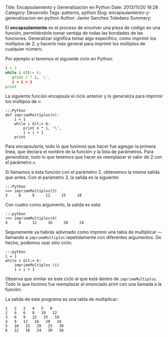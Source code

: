 Title: Encapsulamiento y Generalización en Python
Date: 2013/11/20 16:28
Category: Desarrollo
Tags: patterns, python
Slug: encapsulamiento-y-generalizacion-en-python
Author: Javier Sanchez Toledano
Summary:

<p>El <strong>encapsulamiento</strong> es el proceso de envolver una pieza de c&oacute;digo en una funci&oacute;n, permiti&eacute;ndole tomar ventaja de todas las bondades de las funciones. Generalizar significa tomar algo espec&iacute;fico, como imprimir los m&uacute;ltiplos de 2, y hacerlo m&aacute;s general para imprimir los m&uacute;ltiplos de cualquier n&uacute;mero.</p>
<p>Por ejemplo si tenemos el siguiente ciclo en Python:</p>

```python
i = 1
while i &lt;= 6:
   print 2 * i, '\',
   i = i + 1
print
```

<p>La siguiente funci&oacute;n encapsula el ciclo anterior y lo generaliza para imprimir los m&uacute;ltipos de <code>n</code>:</p>

    :::Python
    def imprimeMultiplos(n):
        i = 1
        while i &lt;= 6:
            print n * i, '\',
            i = i + 1
        print

<p>Para <em>encapsularla</em>, todo lo que tuvimos que hacer fue agregar la primera linea, que declara el nombre de la funci&oacute;n y la lista de par&aacute;metros. Para <em>generalizar</em>, todo lo que tenemos que hacer es reemplazar el valor de 2 con el par&aacute;metro <code>n</code>.</p>
<p>Si llamamos a esta funci&oacute;n con el par&aacute;metro 2, obtenemos la misma salida que antes. Con el par&aacute;metro 3, la salida es la siguiente:</p>

    :::Python
    >>> imprimeMultiplos(3)
    3     6     9     12     15     18

<p>Con cuatro como argumento, la salida es esta:</p>

    :::python
    >>> imprimeMultiplos(4)
    4     8     12     16     20     24

<p>Seguramente ya habr&aacute;s adivinado como imprimir una tabla de multiplicar &mdash; llamando a <code>imprimeMultiplos</code> repetidamente con diferentes argumentos. De hecho, podemos usar otro ciclo:</p>


    :::python
    i = 1
    while i &lt;= 6:
        imprimeMultiplos (i)
        i = i + 1

<p>Observa que similar es este ciclo al que est&aacute; dentro de <code>imprimeMultiplos</code>. Todo lo que hicimos fue reemplazar el enunciado print con una llamada a la funci&oacute;n.</p>
<p>La salida de este programa es una tabla de multiplicar:</p>

    1   2   3   4   5   6
    2   4   6   8   10   12
    3   6   9   12   15   18
    4   8   12   16   20   24
    5   10   15   20   25   30
    6   12   18   24   30   36

